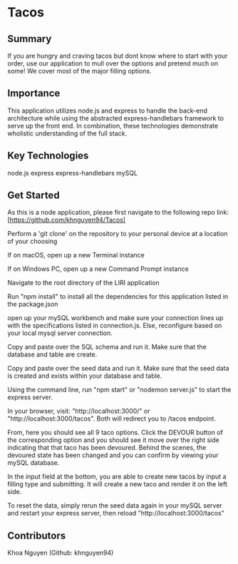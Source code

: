 # Tacos

## Summary 
If you are hungry and craving tacos but dont know where to start with your order, use our application to mull over the options and pretend much on some! We cover most of the major filling options. 

## Importance
This application utilizes node.js and express to handle the back-end architecture while using the abstracted express-handlebars framework to serve up the front end. In combination, these technologies demonstrate wholistic understanding of the full stack. 

## Key Technologies
node.js
express
express-handlebars
mySQL

## Get Started

As this is a node application, please first navigate to the following repo link: [https://github.com/khnguyen94/Tacos]

Perform a 'git clone' on the repository to your personal device at a location of your choosing

If on macOS, open up a new Terminal instance

If on Windows PC, open up a new Command Prompt instance

Navigate to the root directory of the LIRI application

Run "npm install" to install all the dependencies for this application listed in the package.json

open up your mySQL workbench and make sure your connection lines up with the specifications listed in connection.js. Else, reconfigure based on your local mysql server connection. 

Copy and paste over the SQL schema and run it. Make sure that the database and table are create. 

Copy and paste over the seed data and run it. Make sure that the seed data is created and exists within your database and table. 

Using the command line, run "npm start" or "nodemon server.js" to start the express server. 

In your browser, visit: "http://localhost:3000/" or "http://localhost:3000/tacos". Both will redirect you to /tacos endpoint. 

From, here you should see all 9 taco options. Click the DEVOUR button of the corresponding option and you should see it move over the right side indicating that that taco has been devoured. Behind the scenes, the devoured state has been changed and you can confirm by viewing your mySQL database. 

In the input field at the bottom, you are able to create new tacos by input a filling type and submitting. It will create a new taco and render it on the left side. 

To reset the data, simply rerun the seed data again in your mySQL server and restart your express server, then reload "http://localhost:3000/tacos"


## Contributors

Khoa Nguyen (Github: khnguyen94)